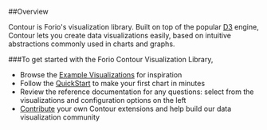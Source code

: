 ##Overview

Contour is Forio's visualization library. Built on top of the popular [D3](http://d3js.org) engine, Contour lets you create data visualizations easily, based on intuitive abstractions commonly used in charts and graphs.

###To get started with the Forio Contour Visualization Library,

* Browse the [Example Visualizations](showcase.html) for inspiration
* Follow the [QuickStart](#quickstart) to make your first chart in minutes
* Review the reference documentation for any questions: select from the visualizations and configuration options on the left
* [Contribute](#contribute) your own Contour extensions and help build our data visualization community


